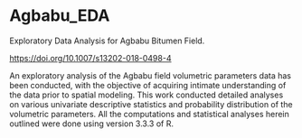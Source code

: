 # Agbabu_EDA
 Exploratory Data Analysis for Agbabu Bitumen Field.
        
 https://doi.org/10.1007/s13202-018-0498-4

An exploratory analysis of the Agbabu field volumetric parameters data has been conducted, 
with the objective of acquiring intimate understanding of the data prior to spatial modeling. 
This work conducted detailed analyses on various univariate descriptive statistics and probability 
distribution of the volumetric parameters. All the computations and statistical analyses herein 
outlined were done using version 3.3.3 of R.
